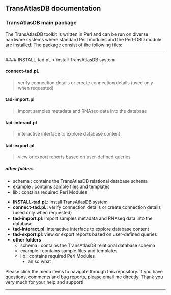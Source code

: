 ## TransAtlasDB documentation

### TransAtlasDB main package

The TransAtlasDB toolkit is written in Perl and can be run on diverse hardware systems where standard Perl modules and the Perl-DBD module are installed. The package consist of the following files:

* * *

<dl>
#### INSTALL-tad.pL
> install TransAtlasDB system

#### connect-tad.pL
> verify connection details or create connection details (used only when requested)

#### tad-import.pl
> import samples metadata and RNAseq data into the database

#### tad-interact.pl
> interactive interface to explore database content

#### tad-export.pl
> view or export reports based on user-defined queries

##### other folders
* schema	:	contains the TransAtlasDB relational database schema
* example	:	contains sample files and templates
* lib	:	contains required Perl Modules


- **INSTALL-tad.pL**: install TransAtlasDB system
- **connect-tad.pL**: verify connection details or create connection details (used only when requested)
- **tad-import.pl**: import samples metadata and RNAseq data into the database 
- **tad-interact.pl**: interactive interface to explore database content
- **tad-export.pl**: view or export reports based on user-defined queries
- **other folders**
  - schema : contains the TransAtlasDB relational database schema
  - example : contains sample files and templates
  - lib : contains required Perl Modules
    - an so what

Please click the menu items to navigate through this repository. If you have questions, comments and bug reports, please email me directly. Thank you very much for your help and support!

---
